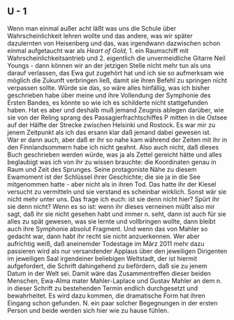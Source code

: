 ## U - 1
Wenn man einmal außer acht läßt was uns die Schule über Wahrscheinlichkeit lehren wollte und das andere, was wir später dazulernten von Heisenberg und das, was irgendwann dazwischen schon einmal aufgetaucht war als *Heart of Gold,* 1. ein Raumschiff mit Wahrscheinlichkeitsantrieb und 2. eigentlich die unvermeidliche Gitarre Neil Youngs - dann können wir an der jetzigen Stelle nicht mehr tun als uns darauf verlassen, das Ewa gut zugehört hat und ich sie so aufmerksam wie möglich die Zukunft verbringen ließ, damit sie ihren Befehl zu springen nicht verpassen sollte. Würde sie das, so wäre alles hinfällig, was ich bisher geschrieben habe über meine und ihre Vollendung der Symphonie des Ersten Bandes, es könnte so wie ich es schilderte nicht stattgefunden haben. Hat es aber und deshalb muß jemand Zeugnis ablegen darüber, wie sie von der Reling sprang des Passagierfrachtschiffes P mitten in die Ostsee auf der Hälfte der Strecke zwischen Helsinki und Rostock. Es war mir zu jenem Zeitpunkt als ich das ersann klar daß jemand dabei gewesen ist.    
War er dann auch, aber daß er ihr so nahe kam während der Zeiten mit ihr in den Finnlandsommern habe ich nicht geahnt. Also auch nicht, daß dieses Buch geschrieben werden würde, was ja als Zettel gereicht hätte und alles beglaubigt was ich von ihr zu wissen brauchte: die Koordinaten genau in Raum und Zeit des Sprunges. Seine protagoniste Nähe zu diesem Ewamoment ist der Schlüssel ihrer Geschichte; die sie ja in die See mitgenommen hatte - aber nicht als in ihren Tod. Das hatte ihr der Kiesel versucht zu vermitteln und sie verstand es scheinbar wirklich. Sonst wär sie nicht mehr unter uns. Das frage ich euch: ist sie denn nicht hier? Spürt ihr sie denn nicht? Wenn es so ist: wenn ihr dieses verneinen müßt also mir sagt, daß ihr sie nicht gesehen habt und immer n. seht, dann ist auch für sie alles zu spät gewesen, was sie lernte und vollbringen wollte, dann bleibt auch ihre Symphonie absolut Fragment. Und wenn das von Mahler so gedacht war, dann habt ihr recht sie nicht anzuerkennen. Wer aber aufrichtig weiß, daß aneinemder Todestage im März 2011 mehr dazu passieren wird als nur versandender Applaus über den jeweiligen Dirigenten im jeweiligen Saal irgendeiner beliebigen Weltstadt, der ist hiermit aufgefordert, die Schrift dahingehend zu befördern, daß sie zu jenem Datum in der Welt sei. Damit wäre das Zusammentreffen dieser beiden Menschen, Ewa-Alma mater Mahler-Laplace und Gustav Mahler an dem n. in dieser Schrift zu bestehenden Termin endlich durchgesetzt und bewahrheitet. Es wird dazu kommen, die dramatische Form hat ihren Eingang schon gefunden. N. ein paar solcher Begegnungen in der ersten Person und beide werden sich hier wie zu hause fühlen.    
